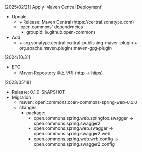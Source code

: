 [2025/02/21]
Apply 'Maven Central Deployment'

- Update
  + <deploymentManagement>
    + Release: Maven Central (https://central.sonatype.com)
  + 'open.commons' dependencies 
    + groupId: io.github.open-commons
- Add
  + <build>
    + org.sonatype.central:central-publishing-maven-plugin
    + org.apache.maven.plugins:maven-gpg-plugin

[2024/10/31]
- ETC
  + Maven Repository 주소 변경 (http -> https)
  
[2023/05/18]
- Release: 0.1.0-SNAPSHOT
- Migration
  + maven: open.commons:open-commons-spring-web-0.5.0
  + changes
    - package:
      + open.commons.spring.web.springfox.swagger -> open.commons.spring.swagger2
      + open.commons.spring.web.swagger -> open.commons.spring.swagger2.web
      + open.commons.spring.web.web.config -> open.commons.spring.swagger2.config

